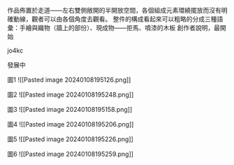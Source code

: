 
作品佈置於走道——左右雙側敞開的半開放空間，各個組成元素環繞擺放而沒有明確動線，觀者可以由各個角度去觀看。
整件的構成看起來可以粗略的分成三種語彙：手繪與織物（牆上的部份）、現成物——拒馬、噴漆的木板
創作者說明，最開始

jo4kc

發展中


圖1
![[Pasted image 20240108195126.png]]

圖2
![[Pasted image 20240108195248.png]]

圖3
![[Pasted image 20240108195158.png]]

圖4
![[Pasted image 20240108195206.png]]

圖5
![[Pasted image 20240108195226.png]]

圖6
![[Pasted image 20240108195259.png]]